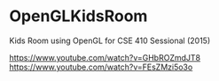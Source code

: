 # OpenGLKidsRoom
Kids Room using OpenGL for CSE 410 Sessional (2015)

https://www.youtube.com/watch?v=GHbROZmdJT8  
https://www.youtube.com/watch?v=FEsZMzi5o3o
